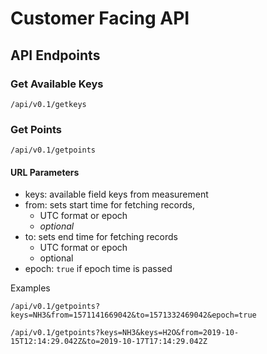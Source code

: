 # Customer Facing API

## API Endpoints

### Get Available Keys

    /api/v0.1/getkeys

### Get Points

    /api/v0.1/getpoints

#### URL Parameters

* keys: available field keys from measurement
* from: sets start time for fetching records,
    * UTC format or epoch
    * *optional*
* to: sets end time for fetching records
    * UTC format or epoch
    * optional
* epoch: `true` if epoch time is passed

Examples

`/api/v0.1/getpoints?keys=NH3&from=1571141669042&to=1571332469042&epoch=true`

`/api/v0.1/getpoints?keys=NH3&keys=H2O&from=2019-10-15T12:14:29.042Z&to=2019-10-17T17:14:29.042Z`